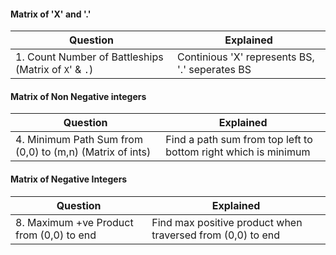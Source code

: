#### Matrix of 'X' and '.'
|Question|Explained|
|---|---|
|1. Count Number of Battleships (Matrix of `X`' & `.`)|Continious 'X' represents BS, '.' seperates BS|

#### Matrix of Non Negative integers
|Question|Explained|
|---|---|
|4. Minimum Path Sum from (0,0) to (m,n) (Matrix of ints)|Find a path sum from top left to bottom right which is minimum|

#### Matrix of Negative Integers
|Question|Explained|
|---|---|
|8. Maximum +ve Product from (0,0) to end|Find max positive product when traversed from (0,0) to end|
